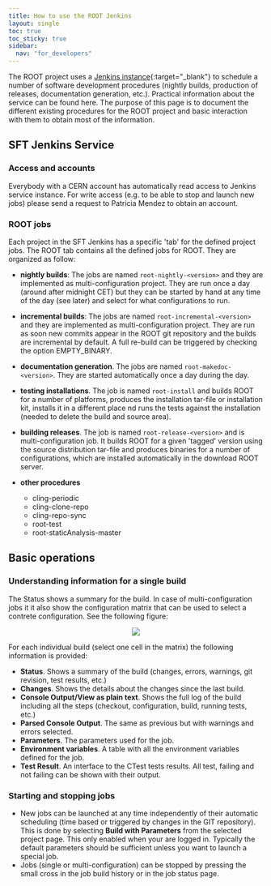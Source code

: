 ```yaml
---
title: How to use the ROOT Jenkins
layout: single
toc: true
toc_sticky: true
sidebar:
  nav: "for_developers"
---
```


The ROOT project uses a [Jenkins instance](https://epsft-jenkins.cern.ch/view/ROOT/){:target="_blank"} to
schedule a number of software development procedures (nightly builds, production of releases,
documentation generation, etc.). Practical information about the service can be found here.
The purpose of this page is to document the different existing procedures for the ROOT
project and basic interaction with them to obtain most of the information.

## SFT Jenkins Service

### Access and accounts

Everybody with a CERN account has automatically read access to Jenkins service instance.
For write access (e.g. to be able to stop and launch new jobs) please send a request to
Patricia Mendez to obtain an account.

### ROOT jobs

Each project in the SFT Jenkins has a specific 'tab' for the defined project jobs. The ROOT
tab contains all the defined jobs for ROOT. They are organized as follow:

- **nightly builds**: The jobs are named `root-nightly-<version>` and they are implemented
  as multi-configuration project. They are run once a day (around after midnight CET) but they
  can be started by hand at any time of the day (see later) and select for what configurations to run.

- **incremental builds**: The jobs are named `root-incremental-<version>` and they are
  implemented as multi-configuration project. They are run as soon new commits appear in
  the ROOT git repository and the builds are incremental by default. A full re-build can be
  triggered by checking the option EMPTY_BINARY.

- **documentation generation**. The jobs are named `root-makedoc-<version>`. They are started
  automatically once a day during the day.

- **testing installations**. The job is named `root-install` and builds ROOT for a number
  of platforms, produces the installation tar-file or installation kit, installs it in a
  different place nd runs the tests against the installation (needed to delete the build
  and source area).

- **building releases**. The job is named `root-release-<version>` and is multi-configuration
  job. It builds ROOT for a given 'tagged' version using the source distribution tar-file and
  produces binaries for a number of configurations, which are installed automatically in
  the download ROOT server.

- **other procedures**
  - cling-periodic
  - cling-clone-repo
  - cling-repo-sync
  - root-test
  - root-staticAnalysis-master

## Basic operations

### Understanding information for a single build

The Status shows a summary for the build. In case of multi-configuration jobs it it also
show the configuration matrix that can be used to select a contrete configuration. See the
following figure:

<center>
<img src="{{'resources/continous_integration-testing/Jenkins-figure1-10.png' | relative_url}}">
</center>

For each individual build (select one cell in the matrix) the following information is provided:

- **Status**. Shows a summary of the build (changes, errors, warnings, git revision, test results, etc.)
- **Changes**. Shows the details about the changes since the last build.
- **Console Output/View as plain text**.  Shows the full log of the build including all the steps (checkout, configuration, build, running tests, etc.)
- **Parsed Console Output**. The same as previous but with warnings and errors selected.
- **Parameters**. The parameters used for the job.
- **Environment variables**. A table with all the environment variables defined for the job.
- **Test Result**. An interface to the CTest tests results. All test, failing and not failing can be shown with their output.

### Starting and stopping jobs

- New jobs can be launched at any time independently of their automatic scheduling (time based or triggered by changes in the GIT repository). This is done by selecting **Build with Parameters** from the selected project page. This only enabled when your are logged in. Typically the default parameters should be sufficient unless you want to launch a special job.
- Jobs (single or multi-configuration) can be stopped by pressing the small cross in the job build history or in the job status page.